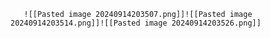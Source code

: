        ![[Pasted image 20240914203507.png]]![[Pasted image 20240914203514.png]]![[Pasted image 20240914203526.png]]